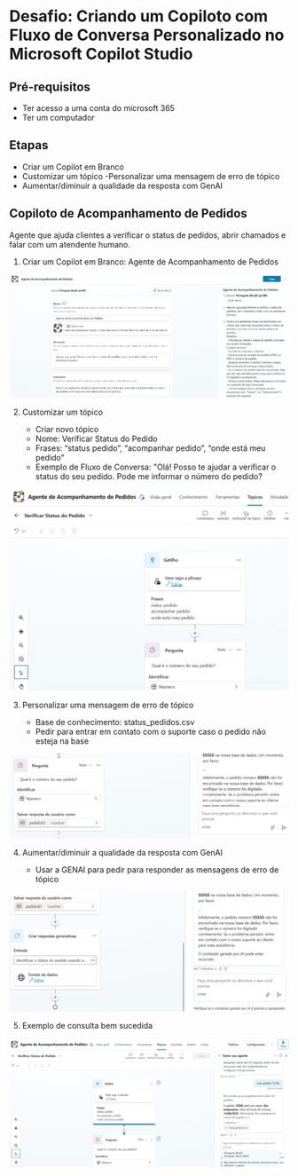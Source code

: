 # Desafio: Criando um Copiloto com Fluxo de Conversa Personalizado no Microsoft Copilot Studio

## Pré-requisitos
- Ter acesso a uma conta do microsoft 365
- Ter um computador
  
## Etapas
- Criar um Copilot em Branco
- Customizar um tópico
-Personalizar uma mensagem de erro de tópico
- Aumentar/diminuir a qualidade da resposta com GenAI

## Copiloto de Acompanhamento de Pedidos

Agente que ajuda clientes a verificar o status de pedidos, abrir chamados e falar com um atendente humano.


1. Criar um Copilot em Branco: Agente de Acompanhamento de Pedidos

 ![alt text](agente_em_branco.png)
 
2. Customizar um tópico
   
    - Criar novo tópico
    - Nome: Verificar Status do Pedido
    - Frases: “status pedido”, “acompanhar pedido”, “onde está meu pedido”
    - Exemplo de Fluxo de Conversa: "Olá! Posso te ajudar a verificar o status do seu pedido. Pode me informar o número do pedido?

 ![alt text](customizar_topico.png)
 
3.  Personalizar uma mensagem de erro de tópico
   
    - Base de conhecimento: status_pedidos.csv
    - Pedir para entrar em contato com o suporte caso o pedido não esteja na base

 ![alt text](personalizar_erro.png)
 
4. Aumentar/diminuir a qualidade da resposta com GenAI

    - Usar a GENAI para pedir para responder as mensagens de erro de tópico

 ![alt text](resposta_genAI.png)

5. Exemplo de consulta bem sucedida

![alt text](consulta_pedido.png)
